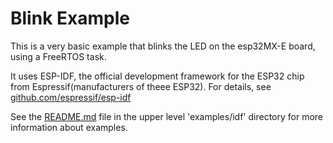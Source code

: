 
# Blink Example

This is a very basic example that blinks the LED on the esp32MX-E board, using a FreeRTOS task.

It uses ESP-IDF, the official development framework for the ESP32 chip from Espressif(manufacturers of theee ESP32). For details, see [github.com/espressif/esp-idf](https://github.com/espressif/esp-idf)

See the [README.md](../README.md) file in the upper level 'examples/idf' directory for more information about examples. 